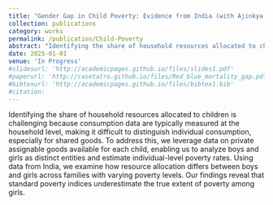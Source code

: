 ```yaml
---
title: "Gender Gap in Child Poverty: Evidence from India (with Ajinkya Keskar)"
collection: publications
category: works
permalink: /publication/Child-Poverty
abstract: "Identifying the share of household resources allocated to children is challenging because consumption data are typically measured at the household level, making it difficult to distinguish individual consumption, especially for shared goods. To address this, we leverage data on private assignable goods available for each child, enabling us to analyze boys and girls as distinct entities and estimate individual-level poverty rates. Using data from India, we examine how resource allocation differs between boys and girls across families with varying poverty levels. Our findings reveal that standard poverty indices underestimate the true extent of poverty among girls."
date: 2025-01-01
venue: 'In Progress'
#slidesurl: 'http://academicpages.github.io/files/slides1.pdf'
#paperurl: 'http://casetatro.github.io/files/Red_blue_mortality_gap.pdf'
#bibtexurl: 'http://academicpages.github.io/files/bibtex1.bib'
#citation: 
---
```


Identifying the share of household resources allocated to children is challenging because consumption data are typically measured at the household level, making it difficult to distinguish individual consumption, especially for shared goods. To address this, we leverage data on private assignable goods available for each child, enabling us to analyze boys and girls as distinct entities and estimate individual-level poverty rates. Using data from India, we examine how resource allocation differs between boys and girls across families with varying poverty levels. Our findings reveal that standard poverty indices underestimate the true extent of poverty among girls.


